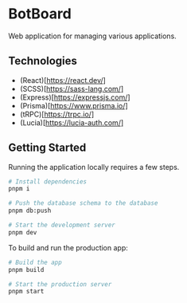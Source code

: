 # BotBoard

Web application for managing various applications.

## Technologies
- (React)[https://react.dev/]
- (SCSS)[https://sass-lang.com/]
- (Express)[https://expressjs.com/]
- (Prisma)[https://www.prisma.io/]
- (tRPC)[https://trpc.io/]
- (Lucia)[https://lucia-auth.com/]

## Getting Started
Running the application locally requires a few steps.
```bash
# Install dependencies
pnpm i

# Push the database schema to the database
pnpm db:push

# Start the development server
pnpm dev
```

To build and run the production app:
```bash
# Build the app
pnpm build

# Start the production server
pnpm start
```